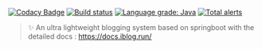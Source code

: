 [![Codacy Badge](https://api.codacy.com/project/badge/Grade/1731f221a1dc4c84859757f6a348c35a)](https://app.codacy.com/manual/YUbuntu0109/iblog-azure-test?utm_source=github.com&utm_medium=referral&utm_content=YUbuntu0109/iblog-azure-test&utm_campaign=Badge_Grade_Dashboard)
[![Build status](https://dev.azure.com/Gentleman0109/AzureDevOps-iblog-demo/_apis/build/status/AzureDevOps-test-Maven-CI)](https://dev.azure.com/Gentleman0109/AzureDevOps-iblog-demo/_build/latest?definitionId=1)
[![Language grade: Java](https://img.shields.io/lgtm/grade/java/g/YUbuntu0109/iblog-azure-test.svg?logo=lgtm&logoWidth=18)](https://lgtm.com/projects/g/YUbuntu0109/iblog-azure-test/context:java)
[![Total alerts](https://img.shields.io/lgtm/alerts/g/YUbuntu0109/iblog-azure-test.svg?logo=lgtm&logoWidth=18)](https://lgtm.com/projects/g/YUbuntu0109/iblog-azure-test/alerts/)

> ✨ An ultra lightweight blogging system based on springboot with the detailed docs : <https://docs.iblog.run/>
